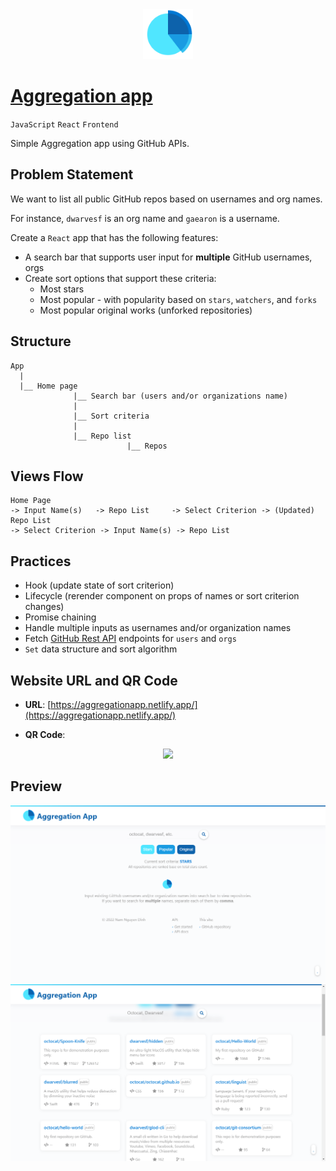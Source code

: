 <div align="center"><img src="public/icons.png" height="80px"></div>

# [Aggregation app](https://aggregationapp.netlify.app/)

`JavaScript` `React` `Frontend`

Simple Aggregation app using GitHub APIs.

## Problem Statement

We want to list all public GitHub repos based on usernames and org names. 

For instance, `dwarvesf` is an org name and `gaearon` is a username.

Create a `React` app that has the following features:

- A search bar that supports user input for **multiple** GitHub usernames, orgs
- Create sort options that support these criteria:
    - Most stars
    - Most popular - with popularity based on `stars`, `watchers`, and `forks`
    - Most popular original works (unforked repositories)

## Structure
```
App
  |
  |__ Home page
              |__ Search bar (users and/or organizations name)
              |
              |__ Sort criteria
              |
              |__ Repo list
                          |__ Repos
```

## Views Flow

```
Home Page 
-> Input Name(s)   -> Repo List     -> Select Criterion -> (Updated) Repo List
-> Select Criterion -> Input Name(s) -> Repo List
```

## Practices

- Hook (update state of sort criterion)
- Lifecycle (rerender component on props of names or sort criterion changes)
- Promise chaining
- Handle multiple inputs as usernames and/or organization names
- Fetch [GitHub Rest API](https://docs.github.com/en/rest/guides/getting-started-with-the-rest-api) endpoints for `users` and `orgs`
- `Set` data structure and sort algorithm

## Website URL and QR Code

- **URL**: [https://aggregationapp.netlify.app/](https://aggregationapp.netlify.app/)

- **QR Code**:
<div align="center"><img src="https://user-images.githubusercontent.com/69586735/167667479-3fbce8fe-10c7-4d52-a31d-323a1e6821a3.png" height="135px"></div>

## Preview

<div align="center"><img src="public/screenshot.png" width=620px> <img src="public/screenshot1.png" width=620px></div>
